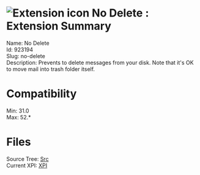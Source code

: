 # ![Extension icon](https://addons.thunderbird.net/static/img/addon-icons/default-64.png) No Delete : Extension Summary

Name: No Delete  
Id: 923194  
Slug: no-delete  
Description: Prevents to delete messages from your disk. Note that it's OK to move mail into trash folder itself.
  

# Compatibility
Min: 31.0  
Max: 52.*  

# Files

Source Tree: [Src](C:/Dev/Thunderbird/ThunderKdB/xall/xOther/923194-no-delete/src)  
Current XPI: [XPI](C:/Dev/Thunderbird/ThunderKdB/xall/xOther/923194-no-delete/xpi)  



